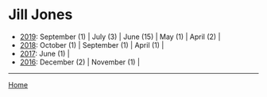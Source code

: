 # Jill Jones

  * [2019](./jill-jones-2019.md): 
      September (1) | 
      July (3) | 
      June (15) | 
      May (1) | 
      April (2) | 
  * [2018](./jill-jones-2018.md): 
      October (1) | 
      September (1) | 
      April (1) | 
  * [2017](./jill-jones-2017.md): 
      June (1) | 
  * [2016](./jill-jones-2016.md): 
      December (2) | 
      November (1) | 

----

[Home](../)
